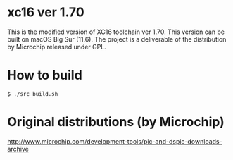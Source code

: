 # xc16 ver 1.70

This is the modified version of XC16 toolchain ver 1.70. This version can be built on macOS Big Sur (11.6). The project is a deliverable of the distribution by Microchip released under GPL.

# How to build

```
$ ./src_build.sh
```

# Original distributions (by Microchip)

http://www.microchip.com/development-tools/pic-and-dspic-downloads-archive
